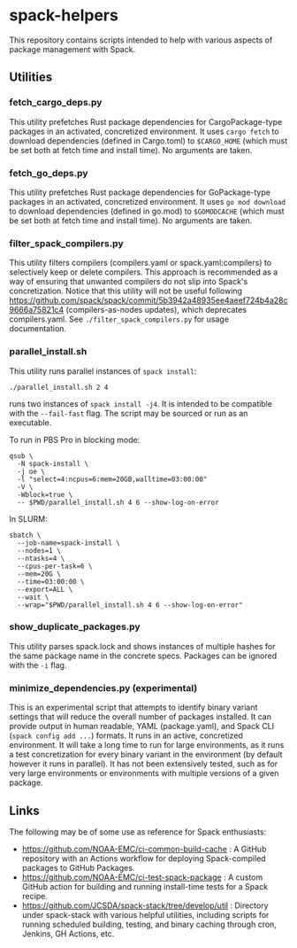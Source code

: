 # spack-helpers

This repository contains scripts intended to help with various aspects of package management with Spack.

## Utilities

### fetch_cargo_deps.py
This utility prefetches Rust package dependencies for CargoPackage-type
packages in an activated, concretized environment. It uses `cargo fetch` to
download dependencies (defined in Cargo.toml) to `$CARGO_HOME` (which must be
set both at fetch time and install time). No arguments are taken.

### fetch_go_deps.py
This utility prefetches Rust package dependencies for GoPackage-type packages
in an activated, concretized environment. It uses `go mod download` to download
dependencies (defined in go.mod) to `$GOMODCACHE` (which must be set both at
fetch time and install time). No arguments are taken.

### filter_spack_compilers.py
This utility filters compilers (compilers.yaml or spack.yaml:compilers) to
selectively keep or delete compilers. This approach is recommended as a way of
ensuring that unwanted compilers do not slip into Spack's concretization.
Notice that this utility will not be useful following
https://github.com/spack/spack/commit/5b3942a48935ee4aeef724b4a28c9666a75821c4
(compilers-as-nodes updates), which deprecates compilers.yaml.
See `./filter_spack_compilers.py` for usage documentation.

### parallel_install.sh
This utility runs parallel instances of `spack install`:
```console
./parallel_install.sh 2 4
```
runs two instances of `spack install -j4`. It is intended to be compatible with
the `--fail-fast` flag. The script may be sourced or run as an executable.

To run in PBS Pro in blocking mode:
```console
qsub \
  -N spack-install \
  -j oe \
  -l "select=4:ncpus=6:mem=20GB,walltime=03:00:00"
  -V \
  -Wblock=true \
  -- $PWD/parallel_install.sh 4 6 --show-log-on-error
```

In SLURM:
```console
sbatch \
  --job-name=spack-install \
  --nodes=1 \
  --ntasks=4 \
  --cpus-per-task=6 \
  --mem=20G \
  --time=03:00:00 \
  --export=ALL \
  --wait \
  --wrap="$PWD/parallel_install.sh 4 6 --show-log-on-error"
```

### show_duplicate_packages.py
This utility parses spack.lock and shows instances of multiple hashes for the
same package name in the concrete specs. Packages can be ignored with the `-i`
flag.

### minimize_dependencies.py (experimental)
This is an experimental script that attempts to identify binary variant
settings that will reduce the overall number of packages installed. It can
provide output in human readable, YAML (package.yaml), and Spack CLI (`spack
config add ...`) formats. It runs in an active, concretized environment. It
will take a long time to run for large environments, as it runs a test
concretization for every binary variant in the environment (by default however
it runs in parallel). It has not been extensively tested, such as for very
large environments or environments with multiple versions of a given package.

## Links

The following may be of some use as reference for Spack enthusiasts:

- https://github.com/NOAA-EMC/ci-common-build-cache : A GitHub repository with an Actions workflow for deploying Spack-compiled packages to GitHub Packages.
- https://github.com/NOAA-EMC/ci-test-spack-package : A custom GitHub action for building and running install-time tests for a Spack recipe.
- https://github.com/JCSDA/spack-stack/tree/develop/util : Directory under spack-stack with various helpful utilities, including scripts for running scheduled building, testing, and binary caching through cron, Jenkins, GH Actions, etc.
